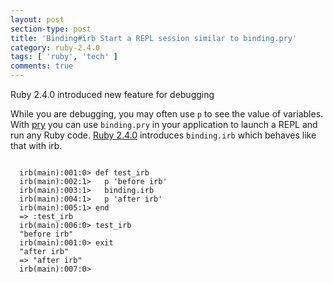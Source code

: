 ```yaml
---
layout: post
section-type: post
title: 'Binding#irb Start a REPL session similar to binding.pry'
category: ruby-2.4.0
tags: [ 'ruby', 'tech' ]
comments: true
---
```

Ruby 2.4.0 introduced new feature for debugging

While you are debugging, you may often use <code>p</code> to see the value of variables. With <a target='_blank' href='https://github.com/pry/pry'>pry</a> you can use <code>binding.pry</code> in your application to launch a REPL and run any Ruby code. <a target="_blank" href="https://github.com/ruby/ruby/commit/493e48897421d176a8faf0f0820323d79ecdf94a">Ruby 2.4.0</a> introduces <code>binding.irb</code> which behaves like that with irb.
<pre><code data-trim class="yaml">
  irb(main):001:0> def test_irb
  irb(main):002:1>   p 'before irb'
  irb(main):003:1>   binding.irb
  irb(main):004:1>   p 'after irb'
  irb(main):005:1> end
  => :test_irb
  irb(main):006:0> test_irb
  "before irb"
  irb(main):001:0> exit
  "after irb"
  => "after irb"
  irb(main):007:0>
</code></pre>
